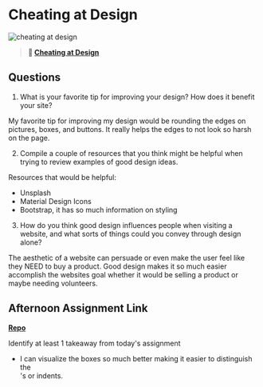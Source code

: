 # Cheating at Design

![cheating at design](https://bcw.blob.core.windows.net/public/img/courses/5247609446691139)

> **📖 [Cheating at Design](https://codeworksacademy.com/fs-student-guide/resources/wk1/04-Cheating-at-Design)**

## Questions

1. What is your favorite tip for improving your design? How does it benefit your site?

My favorite tip for improving my design would be rounding the edges on pictures, boxes, and buttons. It really helps the edges to not look so harsh on the page.

2. Compile a couple of resources that you think might be helpful when trying to review examples of good design ideas.

Resources that would be helpful: 
- Unsplash 
- Material Design Icons
- Bootstrap, it has so much information on styling 

3. How do you think good design influences people when visiting a website, and what sorts of things could you convey through design alone?

The aesthetic of a website can persuade or even make the user feel like they NEED to buy a product. Good design makes it so much easier accomplish the websites goal whether it would be selling a product or maybe needing volunteers. 

## Afternoon Assignment Link

**[Repo](https://jackelinrodriguez.github.io/bootstrapPen/)**

Identify at least 1 takeaway from today's assignment

- I can visualize the boxes so much better making it easier to distinguish the <div>'s or indents. 
